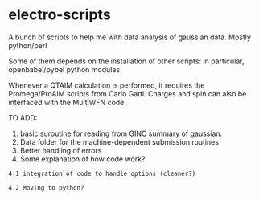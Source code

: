 # electro-scripts

A bunch of scripts to help me with data analysis of gaussian data. Mostly python/perl

Some of them depends on the installation of other scripts: in particular, openbabel/pybel python modules.

Whenever a QTAIM calculation is performed, it requires the Promega/ProAIM scripts from Carlo Gatti. Charges and spin can also be interfaced with the MultiWFN code.

TO ADD: 
  1. basic suroutine for reading from GINC summary of gaussian. 
  2. Data folder for the machine-dependent submission routines
  3. Better handling of errors
  4. Some explanation of how code work?
  
    4.1 integration of code to handle options (cleaner?)

    4.2 Moving to python?
